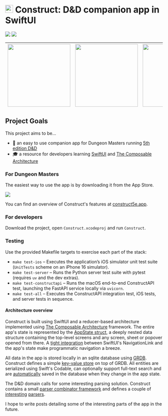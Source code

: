<img src="https://github.com/Thomvis/Construct/raw/main/assets/logo.png" height="25" /> Construct: D&D companion app in SwiftUI
===

![](https://github.com/Thomvis/Construct/workflows/Construct%20CI/badge.svg?branch=main) [![](https://img.shields.io/badge/TestFlight-join-blue.svg)](https://testflight.apple.com/join/tvK1gYv9)

| <img src="https://github.com/Thomvis/Construct/raw/main/assets/screenshot1.png" width="200" /> | <img src="https://github.com/Thomvis/Construct/raw/main/assets/screenshot2.png" width="200" /> | <img src="https://github.com/Thomvis/Construct/raw/main/assets/screenshot3.png" width="200" /> |  <img src="https://github.com/Thomvis/Construct/raw/main/assets/screenshot4.png" width="200" /> |
|---|---|---|---|

## Project Goals
This project aims to be...
- 🐉 an easy to use companion app for Dungeon Masters running [5th edition D&D](https://en.wikipedia.org/wiki/Dungeons_%26_Dragons)
- 🎓 a resource for developers learning [SwiftUI](https://developer.apple.com/xcode/swiftui/) and [The Composable Architecture](https://github.com/pointfreeco/swift-composable-architecture)

### For Dungeon Masters
The easiest way to use the app is by downloading it from the App Store.

<a href="https://apps.apple.com/app/construct-for-d-d-5e/id1490015210"><img src="https://signal.org/external/images/app-store-download-badge.svg" /></a>

You can find an overview of Construct's features at [construct5e.app](https://www.construct5e.app).

### For developers
Download the project, open `Construct.xcodeproj` and run `Construct`.

### Testing
Use the provided Makefile targets to exercise each part of the stack:

- `make test-ios` – Executes the application’s iOS simulator unit test suite (`UnitTests` scheme on an iPhone 16 simulator).
- `make test-server` – Runs the Python server test suite with pytest (requires `uv` and the dev extras).
- `make test-constructapi` – Runs the macOS end-to-end ConstructAPI test, launching the FastAPI service locally via `uvicorn`.
- `make test-all` – Executes the ConstructAPI integration test, iOS tests, and server tests in sequence.

#### Architecture overview
Construct is built using SwiftUI and a reducer-based architecture implemented using [The Composable Architecture](https://github.com/pointfreeco/swift-composable-architecture) framework. The entire app's state is represented by the [AppState struct](https://github.com/Thomvis/Construct/blob/main/Construct/App/AppState.swift), a deeply nested data structure containing the top-level screens and any screen, sheet or popover opened from there. A [tight integration](https://github.com/Thomvis/Construct/blob/main/Construct/Foundation/Navigation.swift) between SwiftUI's NavigationLink and the app's state make programmatic navigation a breeze.

All data in the app is stored locally in an sqlite database using [GRDB](http://groue.github.io/GRDB.swift/). Construct defines a simple [key-value store](https://github.com/Thomvis/Construct/blob/main/Construct/Persistence/KeyValueStore.swift) on top of GRDB. All entities are serialized using Swift's Codable, can optionally support full-text search and are [automatically](https://github.com/Thomvis/Construct/blob/main/Construct/Persistence/EntityChangeObserver.swift) saved in the database when they change in the app state.

The D&D domain calls for some interesting parsing solution. Construct contains a small [parser combinator framework](https://github.com/Thomvis/Construct/blob/main/Construct/Foundation/ParserCombinator.swift) and defines a couple of [interesting](https://github.com/Thomvis/Construct/blob/main/Construct/Models/CreatureActionParser.swift) [parsers](https://github.com/Thomvis/Construct/blob/main/Construct/Models/DiceExpressionParser.swift).

I hope to write posts detailing some of the interesting parts of the app in the future.

